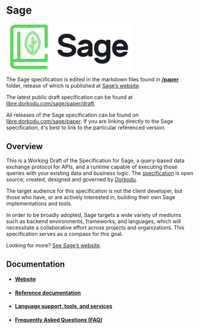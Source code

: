 # Sage

<img alt="Sage Logo" src="resources/sage-dark.png" style="width: 67%; margin: 0 auto;" />

The Sage specification is edited in the markdown files found in [**/paper**](./paper) folder, release of which is published at [Sage’s website](https://libre.dorkodu.com/sage).

The latest public draft specification can be found at [libre.dorkodu.com/sage/paper/draft](https://libre.dorkodu.com/sage/paper/draft).

All releases of the Sage specification can be found on [libre.dorkodu.com/sage/paper](https://libre.dorkodu.com/sage/paper). If you are linking directly to the Sage specification, it's best to link to the particular referenced version.

## Overview

This is a Working Draft of the Specification for Sage, a query-based data exchange protocol for APIs, and a runtime capable of executing those queries with your existing data and business logic. The [specification](https://libre.dorkodu.com/sage/paper) is open source; created, designed and governed by [Dorkodu](https://dorkodu.com). 

The target audience for this specification is not the client developer, but those who have, or are actively interested in, building their own Sage implementations and tools.

In order to be broadly adopted, Sage targets a wide variety of mediums such as backend environments, frameworks, and languages, which will necessitate a collaborative effort across projects and organizations. This specification serves as a compass for this goal. 

Looking for more? [See Sage’s website](https://libre.dorkodu.com/sage).

## Documentation

- #### [Website](https://libre.dorkodu.com/sage)

- #### [Reference documentation](https://libre.dorkodu.com/sage/learn)

- #### [Language support, tools, and services](https://libre.dorkodu.com/sage/code)

- #### [Frequently Asked Questions (FAQ)](https://libre.dorkodu.com/sage/faq)

